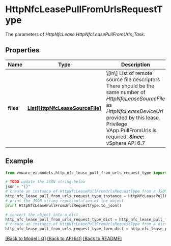 # HttpNfcLeasePullFromUrlsRequestType

The parameters of *HttpNfcLease.HttpNfcLeasePullFromUrls_Task*. 

## Properties
Name | Type | Description | Notes
------------ | ------------- | ------------- | -------------
**files** | [**List[HttpNfcLeaseSourceFile]**](HttpNfcLeaseSourceFile.md) | \\[in\\] List of remote source file descriptors There should be the same number of *HttpNfcLeaseSourceFile* as *HttpNfcLeaseDeviceUrl* provided by this lease. Privilege VApp.PullFromUrls is required.  ***Since:*** vSphere API 6.7  | [optional] 

## Example

```python
from vmware_vi.models.http_nfc_lease_pull_from_urls_request_type import HttpNfcLeasePullFromUrlsRequestType

# TODO update the JSON string below
json = "{}"
# create an instance of HttpNfcLeasePullFromUrlsRequestType from a JSON string
http_nfc_lease_pull_from_urls_request_type_instance = HttpNfcLeasePullFromUrlsRequestType.from_json(json)
# print the JSON string representation of the object
print HttpNfcLeasePullFromUrlsRequestType.to_json()

# convert the object into a dict
http_nfc_lease_pull_from_urls_request_type_dict = http_nfc_lease_pull_from_urls_request_type_instance.to_dict()
# create an instance of HttpNfcLeasePullFromUrlsRequestType from a dict
http_nfc_lease_pull_from_urls_request_type_form_dict = http_nfc_lease_pull_from_urls_request_type.from_dict(http_nfc_lease_pull_from_urls_request_type_dict)
```
[[Back to Model list]](../README.md#documentation-for-models) [[Back to API list]](../README.md#documentation-for-api-endpoints) [[Back to README]](../README.md)


